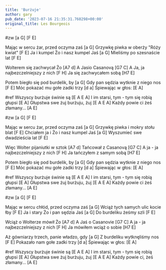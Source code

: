 ```yaml
---
title: 'Burżuje'
author: gary
pub_date: '2023-07-16 21:35:31.760298+00:00'
original_title: Les Bourgeois
---
```


#zw
[a G]
[F E]

Mając w sercu żar, przed oczyma zaś [a G]
Grzywkę piwka w oberży "Róży kwiat" [F E]
Ja i kumpel Żo i nasz kumpel Jaś [a G]
Mieliśmy po szesnaście lat [F E]

Wolterem się zachwycał Żo [A7 d]
A Jasio Casanovą [G7 C]
A Ja, ja najbezczelniejszy z nich [F H]
Ja się zachwycałem sobą [H7 E]

Potem biegło się pod burdelik, by [a G]
Gdy pan sędzia wytknie z niego nos [F E]
Móc pokazać mu gołe zadki trzy [d a]
Śpiewając w głos: [E A]

#ref
Wszyscy burżuje świnie są [E A E A]
I im starsi, tym - tym się robią głupsi [E A]
Głupstwa swe żuj burżuju, żuj [E A E A]
Każdy powie ci żeś złamany... [A E]

#zw
[a G]
[F E]

Mając w sercu żar, przed oczyma zaś [a G]
Grzywkę piwka i mokry stołu blat [F E]
Chciałem ja i Żo i nasz kumpel Jaś [a G]
Wyszumieć swe dwadzieścia lat [F E]

Więc Wolter pijaniutki w sztok [A7 d]
Tańcował z Casanovą [G7 C]
A ja - ja najbezczelniejszy z nich [F H]
Ja tańczyłem z samym sobą [H7 E]

Potem biegło się pod burdelik, by [a G]
Gdy pan sędzia wytknie z niego nos [F E]
Móc pokazać mu gołe zadki trzy [d a]
Śpiewając w głos: [E A]

#ref
Wszyscy burżuje świnie są [E A E A]
I im starsi, tym - tym się robią głupsi [E A]
Głupstwa swe żuj burżuju, żuj [E A E A]
Każdy powie ci żeś złamany... [A E]

#zw
[a G]
[F E]

Mając w sercu chłód, przed oczyma zaś [a G]
Wciąż tych samych ulic kocie łby [F E]
Ja i stary Żo i pan sędzia Jaś [a G]
Do burdeliku żeśmy szli [F E]

Wciąż o Wolterze mówił Żo [A7 d]
A Jaś o Casanovie [G7 C]
A ja - ja najbezczelniejszy z nich [F H]
Ja mówiłem wciąż o sobie [H7 E]

Aż gówniarzy trzech, panie władzo, gdy [a G]
Z burdeliku wytknęliśmy nos [F E]
Pokazało nam gołe zadki trzy [d a]
Śpiewając w głos: [E A]

#ref
Wszyscy burżuje świnie są [E A E A]
I im starsi, tym - tym się robią głupsi [E A]
Głupstwa swe żuj burżuju, żuj [E A E A]
Każdy powie ci, żeś złamany... [A E]